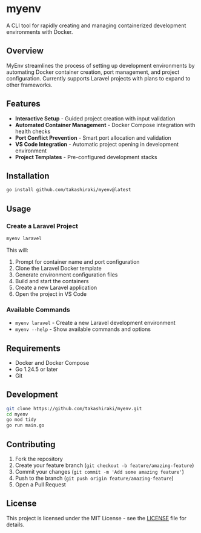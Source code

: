 # myenv

A CLI tool for rapidly creating and managing containerized development environments with Docker.

## Overview

MyEnv streamlines the process of setting up development environments by automating Docker container creation, port management, and project configuration. Currently supports Laravel projects with plans to expand to other frameworks.

## Features

- **Interactive Setup** - Guided project creation with input validation
- **Automated Container Management** - Docker Compose integration with health checks
- **Port Conflict Prevention** - Smart port allocation and validation
- **VS Code Integration** - Automatic project opening in development environment
- **Project Templates** - Pre-configured development stacks

## Installation

```bash
go install github.com/takashiraki/myenv@latest
```

## Usage

### Create a Laravel Project

```bash
myenv laravel
```

This will:
1. Prompt for container name and port configuration
2. Clone the Laravel Docker template
3. Generate environment configuration files
4. Build and start the containers
5. Create a new Laravel application
6. Open the project in VS Code

### Available Commands

- `myenv laravel` - Create a new Laravel development environment
- `myenv --help` - Show available commands and options

## Requirements

- Docker and Docker Compose
- Go 1.24.5 or later
- Git

## Development

```bash
git clone https://github.com/takashiraki/myenv.git
cd myenv
go mod tidy
go run main.go
```

## Contributing

1. Fork the repository
2. Create your feature branch (`git checkout -b feature/amazing-feature`)
3. Commit your changes (`git commit -m 'Add some amazing feature'`)
4. Push to the branch (`git push origin feature/amazing-feature`)
5. Open a Pull Request

## License

This project is licensed under the MIT License - see the [LICENSE](LICENSE) file for details.
